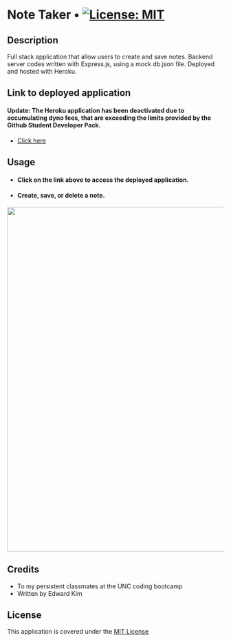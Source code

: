 # Note Taker • [![License: MIT](https://img.shields.io/badge/License-MIT-yellow.svg)](https://opensource.org/licenses/MIT)

## Description 
Full stack application that allow users to create and save notes. Backend server codes written with Express.js, using a mock db.json file. Deployed and hosted with Heroku.

## Link to deployed application
#### Update: The Heroku application has been deactivated due to accumulating dyno fees, that are exceeding the limits provided by the Github Student Developer Pack.

* [Click here](https://eddyk15501-note-taker-a325a523bb6a.herokuapp.com/)


## Usage
* #### Click on the link above to access the deployed application.

* #### Create, save, or delete a note.

<img width="800px" src="https://user-images.githubusercontent.com/88423414/261489425-17aa4c9b-1c0c-4419-905a-78081495ce69.png" />

## Credits
* To my persistent classmates at the UNC coding bootcamp
* Written by Edward Kim

## License
This application is covered under the [MIT License](./LICENSE)
